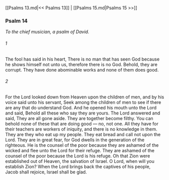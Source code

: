 [[Psalms 13.md|<< Psalms 13]]  |  [[Psalms 15.md|Psalms 15 >>]]

### Psalm 14

*To the chief musician, a psalm of David.*

###### 1
The fool has said in his heart, There is no man that has seen God because he shows himself not unto us, therefore there is no God. Behold, they are corrupt. They have done abominable works and none of them does good.

###### 2
For the Lord looked down from Heaven upon the children of men, and by his voice said unto his servant, Seek among the children of men to see if there are any that do understand God. And he opened his mouth unto the Lord and said, Behold all these who say they are yours. The Lord answered and said, They are all gone aside. They are together become filthy. You can behold none of these that are doing good — no, not one. All they have for their teachers are workers of iniquity, and there is no knowledge in them. They are they who eat up my people. They eat bread and call not upon the Lord. They are in great fear, for God dwells in the generation of the righteous. He is the counsel of the poor because they are ashamed of the wicked and flee unto the Lord for their refuge. They are ashamed of the counsel of the poor because the Lord is his refuge. Oh that Zion were established out of Heaven, the salvation of Israel. O Lord, when will you establish Zion? When the Lord brings back the captives of his people, Jacob shall rejoice, Israel shall be glad.